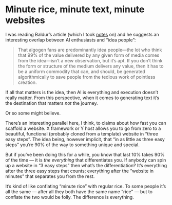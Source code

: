 # Minute rice, minute text, minute websites

I was reading Baldur’s article (which I took [notes](https://notes.jim-nielsen.com/#2023-06-12T1115) on) and he suggests an interesting overlap between AI enthusiasts and “idea people”:

> That algogen fans are predominantly idea people—the lot who think that 99% of the value delivered by any given form of media comes from the idea—isn’t a new observation, but it’s apt. If you don’t think the form or structure of the medium delivers any value, then it has to be a uniform commodity that can, and should, be generated algorithmically to save people from the tedious work of pointless creation.

If all that matters is the idea, then AI is everything and execution doesn’t really matter. From this perspective, when it comes to generating text it’s the destination that matters _not_ the journey.

Or so some might believe.

There’s an interesting parallel here, I think, to claims about how fast you can scaffold a website. X framework or Y host allows you to go from zero to a beautiful, functional (probably cloned from a template) website in “three easy steps”. The idea being, however implicit, that “in as little as three easy steps” you’re 90% of the way to something unique and special. 

But if you’ve been doing this for a while, you know that last 10% takes 90% of the time — it is _the everything_ that differentiates you. If anybody can spin up a website in “3 easy steps” then what’s the differentiation? It’s everything after the three easy steps that counts; everything after the “website in minutes” that separates you from the rest.

It’s kind of like conflating “minute rice” with regular rice. To some people it’s all the same — after all they both have the same name “rice” — but to conflate the two would be folly. The difference is everything.